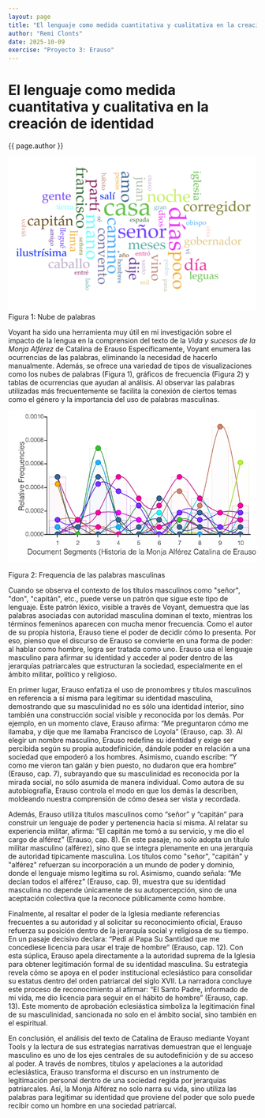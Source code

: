 ```yaml
---
layout: page
title: "El lenguaje como medida cuantitativa y cualitativa en la creación de identidad"
author: "Remi Clonts"
date: 2025-10-09
exercise: "Proyecto 3: Erauso"
---
```


# El lenguaje como medida cuantitativa y cualitativa en la creación de identidad

{{ page.author }}

![imagen](https://raw.githubusercontent.com/dh-miami/SPA_410_Fall25/refs/heads/main/assets/img/clonts_mapaimagen.png) 
Figura 1: Nube de palabras

Voyant ha sido una herramienta muy útil en mi investigación sobre el impacto de la lengua en la comprension del texto de la *Vida y sucesos de la Monja Alférez* de Catalina de Erauso Específicamente, Voyant enumera las ocurrencias de las palabras, eliminando la necesidad de hacerlo manualmente. Además, se ofrece una variedad de tipos de visualizaciones como los nubes de palabras (Figura 1), gráficos de frecuencia (Figura 2) y tablas de ocurrencias que ayudan al análisis. Al observar las palabras utilizadas más frecuentemente se facilita la conexión de ciertos temas como el género y la importancia del uso de palabras masculinas.  

![imagen](https://raw.githubusercontent.com/dh-miami/SPA_410_Fall25/refs/heads/main/assets/img/clonts_frequencia.png) 

Figura 2: Frequencia de las palabras masculinas

Cuando se observa el contexto de los títulos masculinos como "señor", "don", "capitán", etc., puede verse un patrón que sigue este tipo de lenguaje. Este patrón léxico, visible a través de Voyant, demuestra que las palabras asociadas con autoridad masculina dominan el texto, mientras los términos femeninos aparecen con mucha menor frecuencia. Como el autor de su propia historia, Erauso tiene el poder de decidir cómo lo presenta. Por eso, pienso que el discurso de Erauso se convierte en una forma de poder: al hablar como hombre, logra ser tratada como uno. Erauso usa el lenguaje masculino para afirmar su identidad y acceder al poder dentro de las jerarquías patriarcales que estructuran la sociedad, especialmente en el ámbito militar, político y religioso.  

En primer lugar, Erauso enfatiza el uso de pronombres y títulos masculinos en referencia a sí misma para legitimar su identidad masculina, demostrando que su masculinidad no es sólo una identidad interior, sino también una construcción social visible y reconocida por los demás. Por ejemplo, en un momento clave, Erauso afirma: “Me preguntaron cómo me llamaba, y dije que me llamaba Francisco de Loyola” (Erauso, cap. 3). Al elegir un nombre masculino, Erauso redefine su identidad y exige ser percibida según su propia autodefinición, dándole poder en relación a una sociedad que empoderó a los hombres. Asimismo, cuando escribe: “Y como me vieron tan galán y bien puesto, no dudaron que era hombre” (Erauso, cap. 7), subrayando que su masculinidad es reconocida por la mirada social, no sólo asumida de manera individual. Como autora de su autobiografía, Erauso controla el modo en que los demás la describen, moldeando nuestra comprensión de cómo desea ser vista y recordada.  

Además, Erauso utiliza títulos masculinos como “señor” y “capitán” para construir un lenguaje de poder y pertenencia hacia sí misma. Al relatar su experiencia militar, afirma: “El capitán me tomó a su servicio, y me dio el cargo de alférez” (Erauso, cap. 8). En este pasaje, no solo adopta un título militar masculino (alférez), sino que se integra plenamente en una jerarquía de autoridad típicamente masculina. Los títulos como "señor", "capitán" y "alférez" refuerzan su incorporación a un mundo de poder y dominio, donde el lenguaje mismo legitima su rol. Asimismo, cuando señala: “Me decían todos el alférez” (Erauso, cap. 9), muestra que su identidad masculina no depende únicamente de su autopercepción, sino de una aceptación colectiva que la reconoce públicamente como hombre.  

Finalmente, al resaltar el poder de la Iglesia mediante referencias frecuentes a su autoridad y al solicitar su reconocimiento oficial, Erauso refuerza su posición dentro de la jerarquía social y religiosa de su tiempo. En un pasaje decisivo declara: “Pedí al Papa Su Santidad que me concediese licencia para usar el traje de hombre” (Erauso, cap. 12). Con esta súplica, Erauso apela directamente a la autoridad suprema de la Iglesia para obtener legitimación formal de su identidad masculina. Su estrategia revela cómo se apoya en el poder institucional eclesiástico para consolidar su estatus dentro del orden patriarcal del siglo XVII. La narradora concluye este proceso de reconocimiento al afirmar: “El Santo Padre, informado de mi vida, me dio licencia para seguir en el hábito de hombre” (Erauso, cap. 13). Este momento de aprobación eclesiástica simboliza la legitimación final de su masculinidad, sancionada no solo en el ámbito social, sino también en el espiritual.  

En conclusión, el análisis del texto de Catalina de Erauso mediante Voyant Tools y la lectura de sus estrategias narrativas demuestran que el lenguaje masculino es uno de los ejes centrales de su autodefinición y de su acceso al poder. A través de nombres, títulos y apelaciones a la autoridad eclesiástica, Erauso transforma el discurso en un instrumento de legitimación personal dentro de una sociedad regida por jerarquías patriarcales. Así, la Monja Alférez no solo narra su vida, sino utiliza las palabras para legitimar su identidad que proviene del poder que solo puede recibir como un hombre en una sociedad patriarcal.
